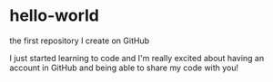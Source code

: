 # hello-world
the first repository I create on GitHub

I just started learning to code and I'm really excited about having an account in GitHub and being able to share my code with you!
